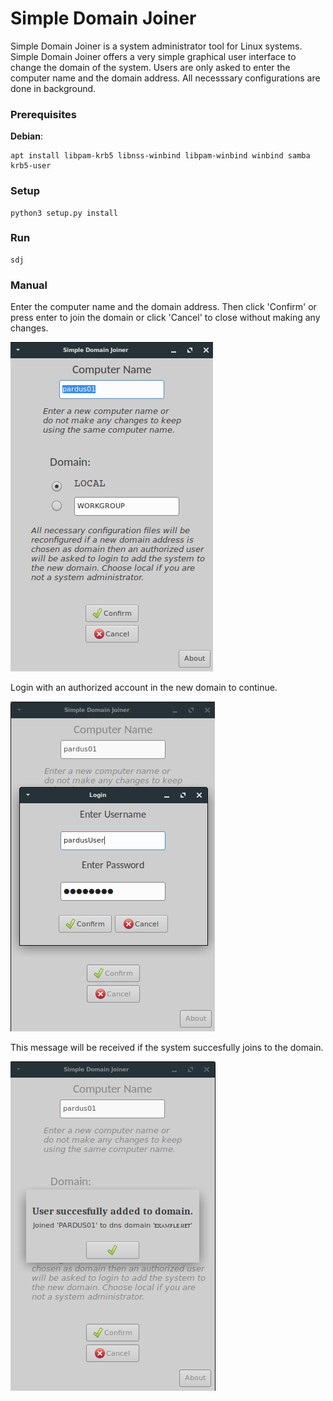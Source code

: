 # Simple Domain Joiner

Simple Domain Joiner is a system administrator tool for Linux systems.
Simple Domain Joiner offers a very simple graphical user interface to change the domain of the system.
Users are only asked to enter the computer name and the domain address.
All necesssary configurations are done in background.

### Prerequisites
**Debian**: 

```
apt install libpam-krb5 libnss-winbind libpam-winbind winbind samba krb5-user
```

### Setup
```
python3 setup.py install
```

### Run
```
sdj
```
### Manual
Enter the computer name and the domain address.
Then click 'Confirm' or press enter to join the domain or click 'Cancel' to close without making any changes.

![alt text](https://github.com/PardusGenc/projects/blob/master/sdj/sdj_main1.png)

Login with an authorized account in the new domain to continue.

![alt text](https://github.com/PardusGenc/projects/blob/master/sdj/sdj_adddomain.png)

This message will be received if the system succesfully joins to the domain.

![alt text](https://github.com/PardusGenc/projects/blob/master/sdj/sdj_sucdomain.png)

